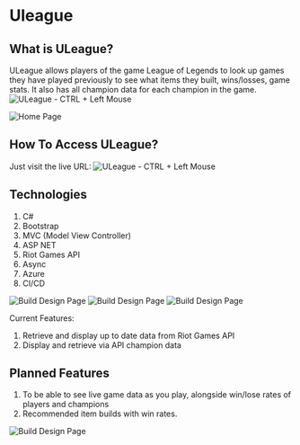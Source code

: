 # Uleague
## What is ULeague?
ULeague allows players of the game League of Legends to look up games they have played previously to see what items they built, wins/losses, game stats. It also has all champion data for each champion in the game.
![ULeague - CTRL + Left Mouse](https://uleagueapis1northeurope.azurewebsites.net/)

![Home Page](https://github.com/jack-king1/aspnetapi/blob/main/ReadmePhotos/home.jpg)

## How To Access ULeague?
Just visit the live URL: ![ULeague - CTRL + Left Mouse](https://uleagueapis1northeurope.azurewebsites.net/)

## Technologies
1. C#
2. Bootstrap
3. MVC (Model View Controller)
4. ASP NET
5. Riot Games API
6. Async
7. Azure
8. CI/CD

![Build Design Page](https://github.com/jack-king1/aspnetapi/blob/main/ReadmePhotos/home.jpg)
![Build Design Page](https://github.com/jack-king1/aspnetapi/blob/main/ReadmePhotos/summoner.jpg)
![Build Design Page](https://github.com/jack-king1/aspnetapi/blob/main/ReadmePhotos/champions.jpg)

Current Features:
1. Retrieve and display up to date data from Riot Games API
2. Display and retrieve via API champion data

## Planned Features
1. To be able to see live game data as you play, alongside win/lose rates of players and champions
2. Recommended item builds with win rates.

![Build Design Page](https://github.com/jack-king1/aspnetapi/blob/main/ReadmePhotos/championpage.jpg)
